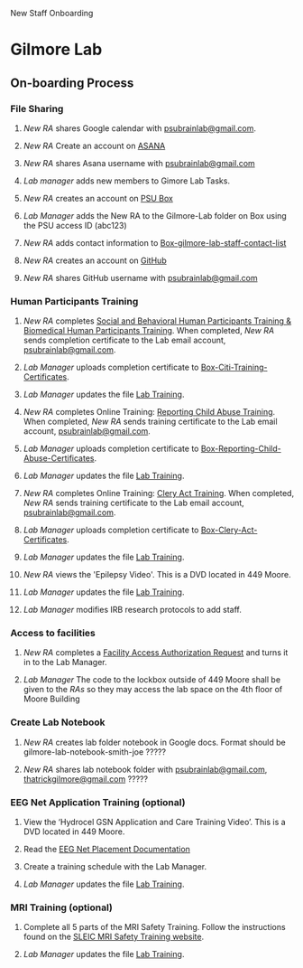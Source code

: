 New Staff Onboarding

# Gilmore Lab #

## On-boarding Process ##

### File Sharing ###

1. *New RA* shares Google calendar with psubrainlab@gmail.com.

2. *New RA* Create an account on [ASANA](https://app.asana.com/)

3. *New RA* shares Asana username with psubrainlab@gmail.com

4. *Lab manager* adds new members to Gimore Lab Tasks.

5. *New RA* creates an account on [PSU Box](http://box.psu.edu/)

6. *Lab Manager* adds the New RA to the Gilmore-Lab folder on Box using the PSU access ID (abc123)

7. *New RA* adds contact information to [Box-gilmore-lab-staff-contact-list]( https://psu.app.box.com/files/0/f/2115018490/staff) 

8. *New RA* creates an account on [GitHub](https://github.com/)

9. *New RA* shares GitHub username with psubrainlab@gmail.com

### Human Participants Training ###

1. *New RA* completes [Social and Behavioral Human Participants Training & Biomedical Human Participants Training](http://citi.psu.edu/). When completed, *New RA* sends completion certificate to the Lab email account, psubrainlab@gmail.com.

2. *Lab Manager* uploads completion certificate to [Box-Citi-Training-Certificates](https://psu.app.box.com/files/0/f/2114534728/citi-training-certificates).

3. *Lab Manager* updates the file [Lab Training](https://psu.app.box.com/files/0/f/2115018490/1/f_25313038037).

4. *New RA* completes Online Training: [Reporting Child Abuse Training](http://lrn.psu.edu/). When completed, *New RA* sends training certificate to the Lab email account, psubrainlab@gmail.com.

5. *Lab Manager* uploads completion certificate to [Box-Reporting-Child-Abuse-Certificates](https://psu.app.box.com/files/0/f/3062368383/training-certificates).

6. *Lab Manager* updates the file [Lab Training](https://psu.app.box.com/files/0/f/2115018490/1/f_25313038037).

7. *New RA* completes Online Training: [Clery Act Training](http://lrn.psu.edu/). When completed, *New RA* sends training certificate to the Lab email account, psubrainlab@gmail.com.

8. *Lab Manager* uploads completion certificate to [Box-Clery-Act-Certificates](https://psu.app.box.com/files/0/f/3062368383/training-certificates).

9. *Lab Manager* updates the file [Lab Training](https://psu.app.box.com/files/0/f/2115018490/1/f_25313038037).

10. *New RA* views the 'Epilepsy Video'. This is a DVD located in 449 Moore.

11. *Lab Manager* updates the file [Lab Training](https://psu.app.box.com/files/0/f/2115018490/1/f_25313038037).

12. *Lab Manager* modifies IRB research protocols to add staff.

### Access to facilities ###

1. *New RA* completes a [Facility Access Authorization Request](https://www.imaging.psu.edu/sites/sleic/files/SLEIC%20FAR%20Form%20Student%20-%20card%20swipe.pdf) and turns it in to the Lab Manager.

2. *Lab Manager* The code to the lockbox outside of 449 Moore shall be given to the *RAs* so they may access the lab space on the 4th floor of Moore Building

### Create Lab Notebook ###

1. *New RA* creates lab folder notebook in Google docs. Format should be gilmore-lab-notebook-smith-joe ?????

2. *New RA* shares lab notebook folder with psubrainlab@gmail.com, thatrickgilmore@gmail.com  ?????

### EEG Net Application Training (optional) ###

1. View the ‘Hydrocel GSN Application and Care Training Video’. This is a DVD located in 449 Moore.

2. Read the [EEG Net Placement Documentation](https://github.com/gilmore-lab/protocols/blob/master/Applying_EEG_Nets_and_Minimizing_Impedances.md)

3. Create a training schedule with the Lab Manager.

4. *Lab Manager* updates the file [Lab Training](https://psu.app.box.com/files/0/f/2115018490/1/f_25313038037).

### MRI Training (optional) ###

1. Complete all 5 parts of the MRI Safety Training. Follow the instructions found on the [SLEIC MRI Safety Training website](https://www.imaging.psu.edu/for-investigators/3t-mri-facility/3t-mri-safety-training). 

2. *Lab Manager* updates the file [Lab Training](https://psu.app.box.com/files/0/f/2115018490/1/f_25313038037).
